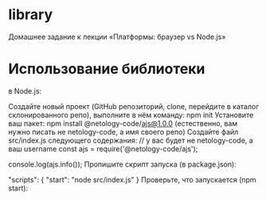 # library
Домашнее задание к лекции «Платформы: браузер vs Node.js»
# Использование библиотеки
в Node.js:

Создайте новый проект (GitHub репозиторий, clone, перейдите в каталог склонированного репо), выполните в нём команду: npm init
Установите ваш пакет: npm install @netology-code/ajs@1.0.0 (естественно, вам нужно писать не netology-code, а имя своего репо)
Создайте файл src/index.js следующего содержания:
// у вас будет не netology-code, а ваш username
const ajs = require('@netology-code/ajs');

console.log(ajs.info());
Пропишите скрипт запуска (в package.json):

"scripts": {
   "start": "node src/index.js"
}
Проверьте, что запускается (npm start):

